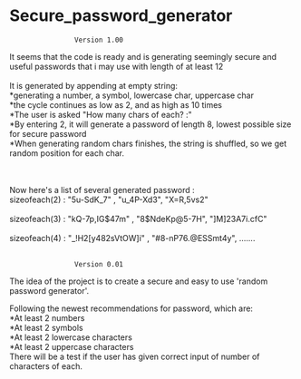 # Secure_password_generator

                    Version 1.00
It seems that the code is ready and is generating seemingly 
secure and useful passwords that i may use with length of at least 12
<br>
<br>It is generated by appending at empty string:
<br> *generating a number, a symbol, lowercase char, uppercase char
<br> *the cycle continues as low as 2, and as high as 10 times
<br> *The user is asked "How many chars of each? :"
<br> *By entering 2, it will generate a password of length 8, lowest possible size  <br>for secure password
<br> *When generating random chars finishes, the string is shuffled, so we get random position for each char.

<br>
<br> Now here's a list of several generated password :
<br> sizeofeach(2) : "5u-SdK_7" , "u_4P-Xd3", "X=R,5vs2" <br>
<br> sizeofeach(3) : "kQ-7p,IG$47m" , "8$NdeKp@5-7H", "]M]23A7i.cfC" <br>
<br> sizeofeach(4) : "_!H2[y482sVtOW]i" , "#8-nP76.@ESSmt4y", .......
<br> 
<br>

                    Version 0.01
 The idea of the project is to create a secure and easy to use
 'random password generator'.
 
 Following the newest recommendations for password, which are:
  <br>*At least 2 numbers
  <br>*At least 2 symbols
  <br>*At least 2 lowercase characters
  <br>*At least 2 uppercase characters
  <br>
  There will be a test if the user has given correct input of
  number of characters of each.
  
  
 
